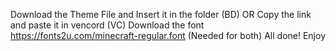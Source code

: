 Download the Theme File and Insert it in the folder (BD) OR Copy the link and paste it in vencord (VC)
Download the font https://fonts2u.com/minecraft-regular.font (Needed for both)
All done! Enjoy
